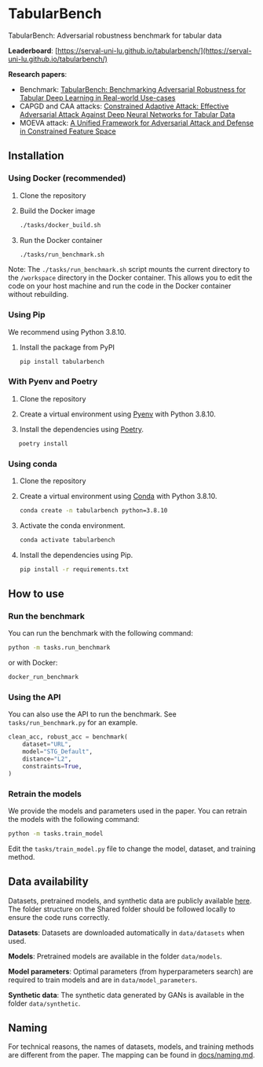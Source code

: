 # TabularBench

TabularBench: Adversarial robustness benchmark for tabular data

**Leaderboard**: [https://serval-uni-lu.github.io/tabularbench/](https://serval-uni-lu.github.io/tabularbench/)

**Research papers**:

- Benchmark: [TabularBench: Benchmarking Adversarial Robustness for Tabular Deep Learning in Real-world Use-cases](./references/tabularbench.pdf)
- CAPGD and CAA attacks: [Constrained Adaptive Attack: Effective Adversarial Attack Against Deep Neural Networks for Tabular Data](https://arxiv.org/abs/2406.00775)
- MOEVA attack: [A Unified Framework for Adversarial Attack and Defense in Constrained Feature Space](https://arxiv.org/abs/2112.01156)

## Installation

### Using Docker (recommended)

1. Clone the repository

2. Build the Docker image

    ```bash
    ./tasks/docker_build.sh
    ```

3. Run the Docker container

    ```bash
    ./tasks/run_benchmark.sh
    ```

Note: The `./tasks/run_benchmark.sh` script mounts the current directory to the `/workspace` directory in the Docker container.
This allows you to edit the code on your host machine and run the code in the Docker container without rebuilding.

### Using Pip

We recommend using Python 3.8.10.

1. Install the package from PyPI

    ```bash
    pip install tabularbench
    ```

### With Pyenv and Poetry

1. Clone the repository

2. Create a virtual environment using [Pyenv](https://github.com/pyenv/pyenv) with Python 3.8.10.

3. Install the dependencies using [Poetry](https://python-poetry.org/).

 ```bash
    poetry install
 ```

### Using conda

1. Clone the repository

2. Create a virtual environment using [Conda](https://docs.anaconda.com/free/miniconda/) with Python 3.8.10.

    ```bash
    conda create -n tabularbench python=3.8.10
    ```

3. Activate the conda environment.

    ```bash
    conda activate tabularbench
    ```

4. Install the dependencies using Pip.

    ```bash
    pip install -r requirements.txt
    ```

## How to use

### Run the benchmark

You can run the benchmark with the following command:

```bash
python -m tasks.run_benchmark
```

or with Docker:

```bash
docker_run_benchmark
```

### Using the API

You can also use the API to run the benchmark. See `tasks/run_benchmark.py` for an example.

```python
clean_acc, robust_acc = benchmark(
    dataset="URL",
    model="STG_Default",
    distance="L2",
    constraints=True,
)
```

### Retrain the models

We provide the models and parameters used in the paper.
You can retrain the models with the following command:

```bash
python -m tasks.train_model
```

Edit the `tasks/train_model.py` file to change the model, dataset, and training method.

## Data availability

Datasets, pretrained models, and synthetic data are publicly available [here](https://uniluxembourg-my.sharepoint.com/:f:/g/personal/thibault_simonetto_uni_lu/EvkG4BI0EqJFu436biA2C_sBpkEKTTjA5PgZU_Z9jwNNSA?e=62a4Dm).
The folder structure on the Shared folder should be followed locally to ensure the code runs correctly.

**Datasets**: Datasets are downloaded automatically in `data/datasets` when used.

**Models**: Pretrained models are available in the folder `data/models`.

**Model parameters**: Optimal parameters (from hyperparameters search) are required to train models and are in `data/model_parameters`.

**Synthetic data**: The synthetic data generated by GANs is available in the folder `data/synthetic`.

## Naming

For technical reasons, the names of datasets, models, and training methods are different from the paper.
The mapping can be found in [docs/naming.md](docs/naming.md).
